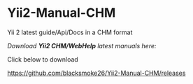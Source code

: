 # Yii2-Manual-CHM
Yii 2 latest guide/Api/Docs in a CHM format

*Download **Yii2 CHM/WebHelp** latest manuals here:*

Click below to download

https://github.com/blacksmoke26/Yii2-Manual-CHM/releases
